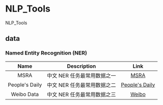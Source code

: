 # NLP_Tools

NLP_Tools

## data

### Named Entity Recognition (NER)

|      Name      |         Description         |                   Link                    |
| :------------: | :-------------------------: | :---------------------------------------: |
|      MSRA      | 中文 NER 任务最常用数据之一 |             [MSRA](data/MSRA)             |
| People's Daily | 中文 NER 任务最常用数据之二 | [People's Daily](data/People%27s%20Daily) |
|   Weibo Data   | 中文 NER 任务最常用数据之三 |            [Weibo](data/Weibo)            |
